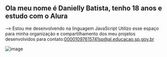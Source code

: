 ## Ola meu nome é Danielly Batista, tenho 18 anos e estudo com o Alura
-->
Estou me desenvolvendo na linguagem JavaScript
Utilizo esse espaço para minha organização e compartilhamento dos meu projetos desenvolvidos
para contato:00001097615741sp@al.educacao.sp.gov.br


![image](https://github.com/user-attachments/assets/56f38995-cebc-4060-96a3-ab24456f5bfc)
